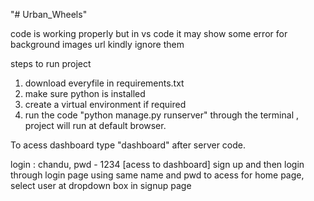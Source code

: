 "# Urban_Wheels" 


code is working properly but in vs code it may show some error for background images url kindly ignore them

steps to run project

1. download everyfile in requirements.txt
2. make sure python is installed 
3. create a virtual environment if required 
4. run the code "python manage.py runserver" through the terminal , project will run at default browser.


To acess dashboard type "dashboard" after server code.

login : chandu, pwd - 1234 [acess to dashboard]
sign up and then login through login page using same name and pwd to acess for home page, select user at dropdown box in signup page